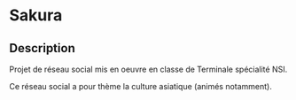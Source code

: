 # Sakura
## Description
Projet de réseau social mis en oeuvre en classe de Terminale spécialité NSI. 

Ce réseau social a pour thème la culture asiatique (animés notamment).  

